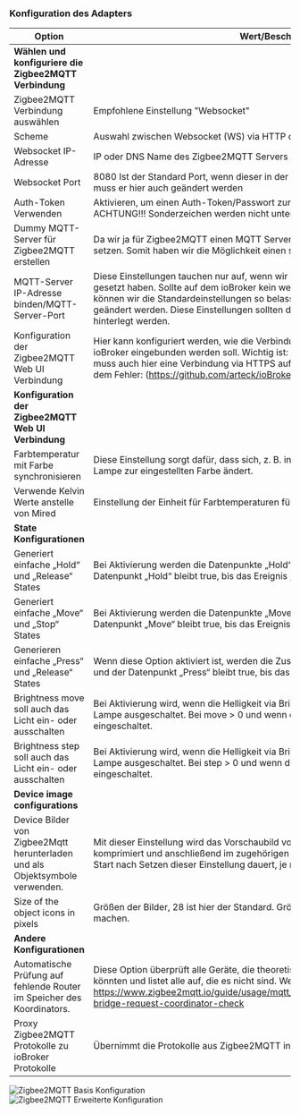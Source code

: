 ### Konfiguration des Adapters
| Option | Wert/Beschreibung |
|--|--|
|**Wählen und konfiguriere die Zigbee2MQTT Verbindung**|
|Zigbee2MQTT Verbindung auswählen |Empfohlene Einstellung "Websocket" |
|Scheme|Auswahl zwischen Websocket (WS) via HTTP oder HTTPS (WS SSL)|
|Websocket IP-Adresse |IP oder DNS Name des Zigbee2MQTT Servers (in unserem Falle die IP des Docker Host)|
| Websocket Port | 8080 Ist der Standard Port, wenn dieser in der Config von Zigbee2MQTT geändert wird, muss er hier auch geändert werden |
| Auth-Token Verwenden|Aktivieren, um einen Auth-Token/Passwort zur Konfigurationsseite zu hinterlegen. !!! ACHTUNG!!! Sonderzeichen werden nicht unterstützt. Weitere Infos bei [Zigbee2MQTT](https://www.zigbee2mqtt.io/guide/configuration/frontend.html#advanced-configuration)|
 |Dummy MQTT-Server für Zigbee2MQTT erstellen | Da wir ja für Zigbee2MQTT einen MQTT Server brauchen, können wir diesen Haken setzen. Somit haben wir die Möglichkeit einen solchen hier im Adapter zu erstellen.
|MQTT-Server IP-Adresse binden/MQTT-Server-Port | Diese Einstellungen tauchen nur auf, wenn wir den Haken für den Dummy MQTT Server gesetzt haben. Sollte auf dem ioBroker kein weiterer MQTT Server vorhanden sein, können wir die Standardeinstellungen so belassen. Andernfalls muss mindestens der Port geändert werden. Diese Einstellungen sollten dann auch in der Config von Zigbee2MQTT hinterlegt werden.|
|Konfiguration der Zigbee2MQTT Web UI Verbindung |Hier kann konfiguriert werden, wie die Verbindung zur Zigbee2MQTT Web UI in den ioBroker eingebunden werden soll. Wichtig ist: Wird der ioBroker via HTTPS aufgerufen, muss auch hier eine Verbindung via HTTPS aufgebaut werden. Ansonsten kommt es zu dem Fehler: (https://github.com/arteck/ioBroker.zigbee2mqtt/issues/12)
|**Konfiguration der Zigbee2MQTT Web UI Verbindung**|
| Farbtemperatur mit Farbe synchronisieren | Diese Einstellung sorgt dafür, dass sich, z. B. in einer VIS wie Lovelace, die Farbe der Lampe zur eingestellten Farbe ändert.
|Verwende Kelvin Werte anstelle von Mired | Einstellung der Einheit für Farbtemperaturen für z.B. Lampen
|**State Konfigurationen**|
| Generiert einfache „Hold“ und „Release“ States|Bei Aktivierung werden die Datenpunkte „Hold“ und „Release“ kombiniert und der Datenpunkt „Hold“ bleibt true, bis das Ereignis „Release“ eintrifft.|
| Generiert einfache „Move“ und „Stop“ States|Bei Aktivierung werden die Datenpunkte „Move“ und „Stop“ kombiniert und der Datenpunkt „Move“ bleibt true, bis das Ereignis „Stop“ eintrifft.|
| Generieren einfache „Press“ und „Release“ States|Wenn diese Option aktiviert ist, werden die Zustände „Press“ und „Release“ kombiniert und der Datenpunkt „Press“ bleibt true, bis das Ereignis „Release“ eintrifft.|
| Brightness move soll auch das Licht ein- oder ausschalten| Bei Aktivierung wird, wenn die Helligkeit via Brightness move bei 0 angekommen ist, die Lampe ausgeschaltet. Bei move > 0 und wenn die Lampe aus ist, wird diese auch wieder eingeschaltet.
| Brightness step soll auch das Licht ein- oder ausschalten | Bei Aktivierung wird, wenn die Helligkeit via Brightness step bei 0 angekommen ist, die Lampe ausgeschaltet. Bei step > 0 und wenn die Lampe aus ist, wird diese auch wieder eingeschaltet.
|**Device image configurations**|
|Device Bilder von Zigbee2Mqtt herunterladen und als Objektsymbole verwenden.|Mit dieser Einstellung wird das Vorschaubild von zigbee2MQTT heruntergeladen, komprimiert und anschließend im zugehörigen Objekt hinterlegt. ACHTUNG der erste Start nach Setzen dieser Einstellung dauert, je nach Anzahl an Geräten, länger. |
|Size of the object icons in pixels|Größen der Bilder, 28 ist hier der Standard. Größer sollte man diese nur auf eigene Gefahr machen. |
|**Andere Konfigurationen**|
| Automatische Prüfung auf fehlende Router im Speicher des Koordinators. |Diese Option überprüft alle Geräte, die theoretisch Router des Zigbee-Netzwerkes sein könnten und listet alle auf, die es nicht sind. Weitere Informationen findet man unter https://www.zigbee2mqtt.io/guide/usage/mqtt_topics_and_messages.html#zigbee2mqtt-bridge-request-coordinator-check |
| Proxy Zigbee2MQTT Protokolle zu ioBroker Protokolle | Übernimmt die Protokolle aus Zigbee2MQTT in das ioBroker Log|


![Zigbee2MQTT Basis Konfiguration](../img/baseConfig.png)
![Zigbee2MQTT Erweiterte Konfiguration](../img/extendedConfig.png)

